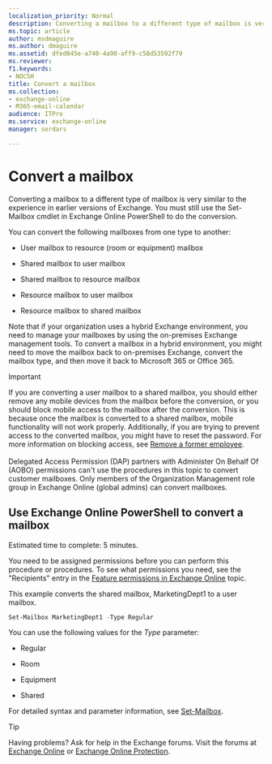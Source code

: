 ```yaml
---
localization_priority: Normal
description: Converting a mailbox to a different type of mailbox is very similar to the experience in earlier versions of Exchange. You must still use the Set-Mailbox cmdlet in Exchange Online PowerShell to do the conversion.
ms.topic: article
author: msdmaguire
ms.author: dmaguire
ms.assetid: dfed045e-a740-4a90-aff9-c58d53592f79
ms.reviewer: 
f1.keywords:
- NOCSH
title: Convert a mailbox
ms.collection: 
- exchange-online
- M365-email-calendar
audience: ITPro
ms.service: exchange-online
manager: serdars

---
```


# Convert a mailbox

Converting a mailbox to a different type of mailbox is very similar to the experience in earlier versions of Exchange. You must still use the Set-Mailbox cmdlet in Exchange Online PowerShell to do the conversion.

You can convert the following mailboxes from one type to another:

- User mailbox to resource (room or equipment) mailbox

- Shared mailbox to user mailbox

- Shared mailbox to resource mailbox

- Resource mailbox to user mailbox

- Resource mailbox to shared mailbox

Note that if your organization uses a hybrid Exchange environment, you need to manage your mailboxes by using the on-premises Exchange management tools. To convert a mailbox in a hybrid environment, you might need to move the mailbox back to on-premises Exchange, convert the mailbox type, and then move it back to Microsoft 365 or Office 365.

> [!IMPORTANT]
> If you are converting a user mailbox to a shared mailbox, you should either remove any mobile devices from the mailbox before the conversion, or you should block mobile access to the mailbox after the conversion. This is because once the mailbox is converted to a shared mailbox, mobile functionality will not work properly. Additionally, if you are trying to prevent access to the converted mailbox, you might have to reset the password. For more information on blocking access, see [Remove a former employee](https://docs.microsoft.com/microsoft-365/admin/add-users/remove-former-employee). <br/><br/> Delegated Access Permission (DAP) partners with Administer On Behalf Of (AOBO) permissions can't use the procedures in this topic to convert customer mailboxes. Only members of the Organization Management role group in Exchange Online (global admins) can convert mailboxes.

## Use Exchange Online PowerShell to convert a mailbox

Estimated time to complete: 5 minutes.

You need to be assigned permissions before you can perform this procedure or procedures. To see what permissions you need, see the "Recipients" entry in the [Feature permissions in Exchange Online](../../permissions-exo/feature-permissions.md) topic.

This example converts the shared mailbox, MarketingDept1 to a user mailbox.

```PowerShell
Set-Mailbox MarketingDept1 -Type Regular
```

You can use the following values for the _Type_ parameter:

- Regular

- Room

- Equipment

- Shared

For detailed syntax and parameter information, see [Set-Mailbox](https://docs.microsoft.com/powershell/module/exchange/set-mailbox).

> [!TIP]
> Having problems? Ask for help in the Exchange forums. Visit the forums at [Exchange Online](https://social.technet.microsoft.com/forums/msonline/home?forum=onlineservicesexchange) or [Exchange Online Protection](https://social.technet.microsoft.com/forums/forefront/home?forum=FOPE).
